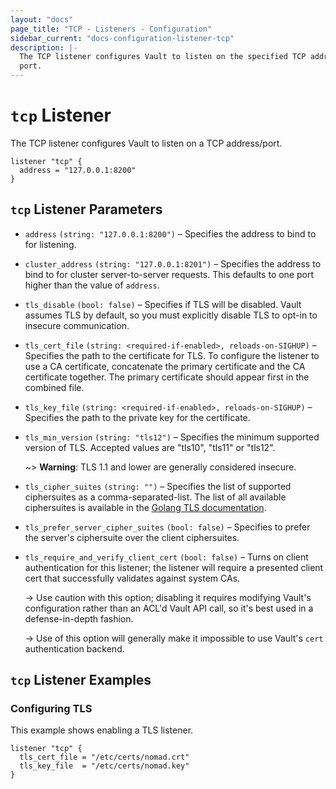 ```yaml
---
layout: "docs"
page_title: "TCP - Listeners - Configuration"
sidebar_current: "docs-configuration-listener-tcp"
description: |-
  The TCP listener configures Vault to listen on the specified TCP address and
  port.
---
```


# `tcp` Listener

The TCP listener configures Vault to listen on a TCP address/port.

```hcl
listener "tcp" {
  address = "127.0.0.1:8200"
}
```

## `tcp` Listener Parameters

- `address` `(string: "127.0.0.1:8200")` – Specifies the address to bind to for
  listening.

- `cluster_address` `(string: "127.0.0.1:8201")` – Specifies the address to bind
  to for cluster server-to-server requests. This defaults to one port higher
  than the value of `address`.

- `tls_disable` `(bool: false)` – Specifies if TLS will be disabled. Vault
  assumes TLS by default, so you must explicitly disable TLS to opt-in to
  insecure communication.

- `tls_cert_file` `(string: <required-if-enabled>, reloads-on-SIGHUP)` –
  Specifies the path to the certificate for TLS. To configure the listener to
  use a CA certificate, concatenate the primary certificate and the CA
  certificate together. The primary certificate should appear first in the
  combined file.

- `tls_key_file` `(string: <required-if-enabled>, reloads-on-SIGHUP)` –
  Specifies the path to the private key for the certificate.

- `tls_min_version` `(string: "tls12")` – Specifies the minimum supported
  version of TLS. Accepted values are "tls10", "tls11" or "tls12".

    ~> **Warning**: TLS 1.1 and lower are generally considered insecure.

- `tls_cipher_suites` `(string: "")` – Specifies the list of supported
  ciphersuites as a comma-separated-list. The list of all available ciphersuites
  is available in the [Golang TLS documentation][golang-tls].

- `tls_prefer_server_cipher_suites` `(bool: false)` – Specifies to prefer the
  server's ciphersuite over the client ciphersuites.

- `tls_require_and_verify_client_cert` `(bool: false)` – Turns on client
  authentication for this listener; the listener will require a presented
  client cert that successfully validates against system CAs.

    -> Use caution with this option; disabling it requires modifying Vault's
    configuration rather than an ACL'd Vault API call, so it's best used in a
    defense-in-depth fashion.

    -> Use of this option will generally make it impossible to use Vault's
    `cert` authentication backend.

## `tcp` Listener Examples

### Configuring TLS

This example shows enabling a TLS listener.

```hcl
listener "tcp" {
  tls_cert_file = "/etc/certs/nomad.crt"
  tls_key_file  = "/etc/certs/nomad.key"
}
```

[golang-tls]: https://golang.org/src/crypto/tls/cipher_suites.go
